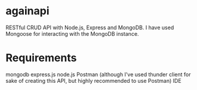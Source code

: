 # againapi

 RESTful CRUD API with Node.js, Express and MongoDB. I have used Mongoose for interacting with the MongoDB instance. 

# Requirements

mongodb
express.js
node.js
Postman (although I've used thunder client for sake of creating this API, but highly recommended to use Postman)
IDE
